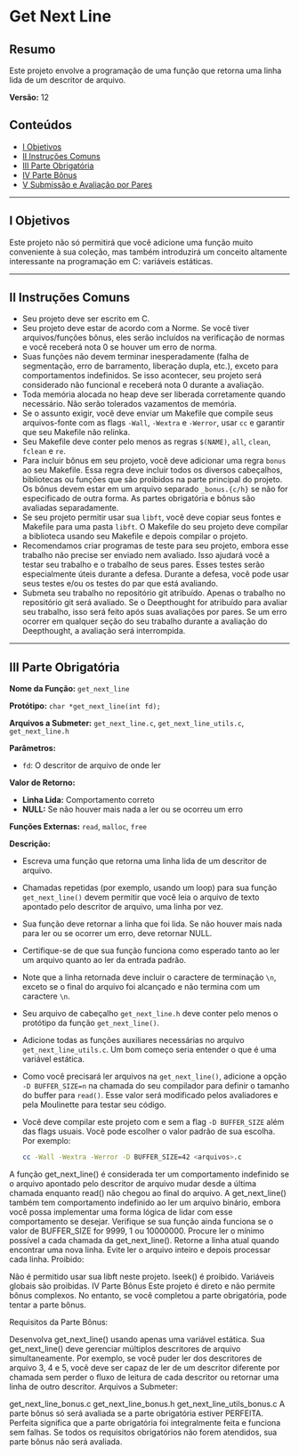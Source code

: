 # Get Next Line

## Resumo

Este projeto envolve a programação de uma função que retorna uma linha lida de um descritor de arquivo.

**Versão:** 12

## Conteúdos

- [I Objetivos](#i-objetivos)
- [II Instruções Comuns](#ii-instruções-comuns)
- [III Parte Obrigatória](#iii-parte-obrigatória)
- [IV Parte Bônus](#iv-parte-bônus)
- [V Submissão e Avaliação por Pares](#v-submissão-e-avaliação-por-pares)

---

## I Objetivos

Este projeto não só permitirá que você adicione uma função muito conveniente à sua coleção, mas também introduzirá um conceito altamente interessante na programação em C: variáveis estáticas.

---

## II Instruções Comuns

- Seu projeto deve ser escrito em C.
- Seu projeto deve estar de acordo com a Norme. Se você tiver arquivos/funções bônus, eles serão incluídos na verificação de normas e você receberá nota 0 se houver um erro de norma.
- Suas funções não devem terminar inesperadamente (falha de segmentação, erro de barramento, liberação dupla, etc.), exceto para comportamentos indefinidos. Se isso acontecer, seu projeto será considerado não funcional e receberá nota 0 durante a avaliação.
- Toda memória alocada no heap deve ser liberada corretamente quando necessário. Não serão tolerados vazamentos de memória.
- Se o assunto exigir, você deve enviar um Makefile que compile seus arquivos-fonte com as flags `-Wall`, `-Wextra` e `-Werror`, usar `cc` e garantir que seu Makefile não relinka.
- Seu Makefile deve conter pelo menos as regras `$(NAME)`, `all`, `clean`, `fclean` e `re`.
- Para incluir bônus em seu projeto, você deve adicionar uma regra `bonus` ao seu Makefile. Essa regra deve incluir todos os diversos cabeçalhos, bibliotecas ou funções que são proibidos na parte principal do projeto. Os bônus devem estar em um arquivo separado `_bonus.{c/h}` se não for especificado de outra forma. As partes obrigatória e bônus são avaliadas separadamente.
- Se seu projeto permitir usar sua `libft`, você deve copiar seus fontes e Makefile para uma pasta `libft`. O Makefile do seu projeto deve compilar a biblioteca usando seu Makefile e depois compilar o projeto.
- Recomendamos criar programas de teste para seu projeto, embora esse trabalho não precise ser enviado nem avaliado. Isso ajudará você a testar seu trabalho e o trabalho de seus pares. Esses testes serão especialmente úteis durante a defesa. Durante a defesa, você pode usar seus testes e/ou os testes do par que está avaliando.
- Submeta seu trabalho no repositório git atribuído. Apenas o trabalho no repositório git será avaliado. Se o Deepthought for atribuído para avaliar seu trabalho, isso será feito após suas avaliações por pares. Se um erro ocorrer em qualquer seção do seu trabalho durante a avaliação do Deepthought, a avaliação será interrompida.

---

## III Parte Obrigatória

**Nome da Função:** `get_next_line`

**Protótipo:** `char *get_next_line(int fd);`

**Arquivos a Submeter:** `get_next_line.c`, `get_next_line_utils.c`, `get_next_line.h`

**Parâmetros:**
- `fd`: O descritor de arquivo de onde ler

**Valor de Retorno:**
- **Linha Lida:** Comportamento correto
- **NULL:** Se não houver mais nada a ler ou se ocorreu um erro

**Funções Externas:** `read`, `malloc`, `free`

**Descrição:**
- Escreva uma função que retorna uma linha lida de um descritor de arquivo.
- Chamadas repetidas (por exemplo, usando um loop) para sua função `get_next_line()` devem permitir que você leia o arquivo de texto apontado pelo descritor de arquivo, uma linha por vez.
- Sua função deve retornar a linha que foi lida. Se não houver mais nada para ler ou se ocorrer um erro, deve retornar NULL.
- Certifique-se de que sua função funciona como esperado tanto ao ler um arquivo quanto ao ler da entrada padrão.
- Note que a linha retornada deve incluir o caractere de terminação `\n`, exceto se o final do arquivo foi alcançado e não termina com um caractere `\n`.
- Seu arquivo de cabeçalho `get_next_line.h` deve conter pelo menos o protótipo da função `get_next_line()`.
- Adicione todas as funções auxiliares necessárias no arquivo `get_next_line_utils.c`. Um bom começo seria entender o que é uma variável estática.
- Como você precisará ler arquivos na `get_next_line()`, adicione a opção `-D BUFFER_SIZE=n` na chamada do seu compilador para definir o tamanho do buffer para `read()`. Esse valor será modificado pelos avaliadores e pela Moulinette para testar seu código.
- Você deve compilar este projeto com e sem a flag `-D BUFFER_SIZE` além das flags usuais. Você pode escolher o valor padrão de sua escolha. Por exemplo:

  ```bash
  cc -Wall -Wextra -Werror -D BUFFER_SIZE=42 <arquivos>.c

A função get_next_line() é considerada ter um comportamento indefinido se o arquivo apontado pelo descritor de arquivo mudar desde a última chamada enquanto read() não chegou ao final do arquivo.
A get_next_line() também tem comportamento indefinido ao ler um arquivo binário, embora você possa implementar uma forma lógica de lidar com esse comportamento se desejar.
Verifique se sua função ainda funciona se o valor de BUFFER_SIZE for 9999, 1 ou 10000000. Procure ler o mínimo possível a cada chamada da get_next_line(). Retorne a linha atual quando encontrar uma nova linha. Evite ler o arquivo inteiro e depois processar cada linha.
Proibido:

Não é permitido usar sua libft neste projeto.
lseek() é proibido.
Variáveis globais são proibidas.
IV Parte Bônus
Este projeto é direto e não permite bônus complexos. No entanto, se você completou a parte obrigatória, pode tentar a parte bônus.

Requisitos da Parte Bônus:

Desenvolva get_next_line() usando apenas uma variável estática.
Sua get_next_line() deve gerenciar múltiplos descritores de arquivo simultaneamente. Por exemplo, se você puder ler dos descritores de arquivo 3, 4 e 5, você deve ser capaz de ler de um descritor diferente por chamada sem perder o fluxo de leitura de cada descritor ou retornar uma linha de outro descritor.
Arquivos a Submeter:

get_next_line_bonus.c
get_next_line_bonus.h
get_next_line_utils_bonus.c
A parte bônus só será avaliada se a parte obrigatória estiver PERFEITA. Perfeita significa que a parte obrigatória foi integralmente feita e funciona sem falhas. Se todos os requisitos obrigatórios não forem atendidos, sua parte bônus não será avaliada.
